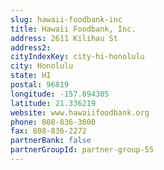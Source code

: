 ```yaml
---
slug: hawaii-foodbank-inc
title: Hawaii Foodbank, Inc.
address: 2611 Kilihau St
address2: 
cityIndexKey: city-hi-honolulu
city: Honolulu
state: HI
postal: 96819
longitude: -157.894305
latitude: 21.336219
website: www.hawaiifoodbank.org
phone: 808-836-3600
fax: 808-836-2272
partnerBank: false
partnerGroupId: partner-group-55
---
```

